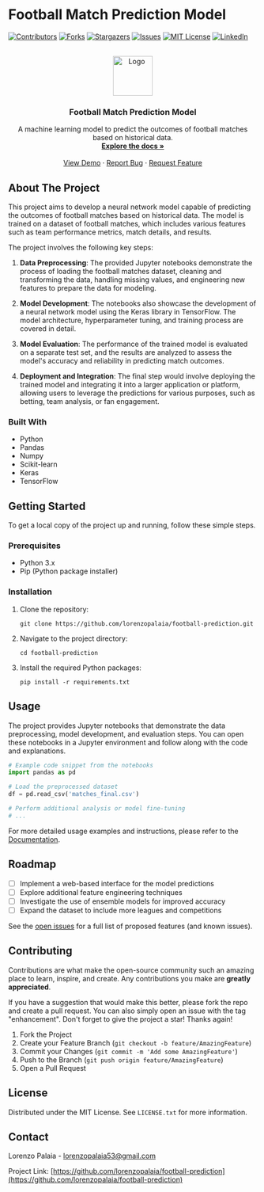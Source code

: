 # Football Match Prediction Model

[![Contributors][contributors-shield]][contributors-url]
[![Forks][forks-shield]][forks-url]
[![Stargazers][stars-shield]][stars-url]
[![Issues][issues-shield]][issues-url]
[![MIT License][license-shield]][license-url]
[![LinkedIn][linkedin-shield]][linkedin-url]

<!-- PROJECT LOGO -->
<br />
<div align="center">
  <a href="https://github.com/lorenzopalaia/football-prediction">
    <img src="repo_assets/logo.png" alt="Logo" width="80" height="80">
  </a>

  <h3 align="center">Football Match Prediction Model</h3>

  <p align="center">
    A machine learning model to predict the outcomes of football matches based on historical data.
    <br />
    <a href="https://github.com/lorenzopalaia/football-prediction"><strong>Explore the docs »</strong></a>
    <br />
    <br />
    <a href="https://github.com/lorenzopalaia/football-prediction">View Demo</a>
    ·
    <a href="https://github.com/lorenzopalaia/football-prediction/issues">Report Bug</a>
    ·
    <a href="https://github.com/lorenzopalaia/football-prediction/issues">Request Feature</a>
  </p>
</div>

## About The Project

This project aims to develop a neural network model capable of predicting the outcomes of football matches based on historical data. The model is trained on a dataset of football matches, which includes various features such as team performance metrics, match details, and results.

The project involves the following key steps:

1. **Data Preprocessing**: The provided Jupyter notebooks demonstrate the process of loading the football matches dataset, cleaning and transforming the data, handling missing values, and engineering new features to prepare the data for modeling.

2. **Model Development**: The notebooks also showcase the development of a neural network model using the Keras library in TensorFlow. The model architecture, hyperparameter tuning, and training process are covered in detail.

3. **Model Evaluation**: The performance of the trained model is evaluated on a separate test set, and the results are analyzed to assess the model's accuracy and reliability in predicting match outcomes.

4. **Deployment and Integration**: The final step would involve deploying the trained model and integrating it into a larger application or platform, allowing users to leverage the predictions for various purposes, such as betting, team analysis, or fan engagement.

### Built With

- Python
- Pandas
- Numpy
- Scikit-learn
- Keras
- TensorFlow

## Getting Started

To get a local copy of the project up and running, follow these simple steps.

### Prerequisites

- Python 3.x
- Pip (Python package installer)

### Installation

1. Clone the repository:
   ```
   git clone https://github.com/lorenzopalaia/football-prediction.git
   ```
2. Navigate to the project directory:
   ```
   cd football-prediction
   ```
3. Install the required Python packages:
   ```
   pip install -r requirements.txt
   ```

## Usage

The project provides Jupyter notebooks that demonstrate the data preprocessing, model development, and evaluation steps. You can open these notebooks in a Jupyter environment and follow along with the code and explanations.

```python
# Example code snippet from the notebooks
import pandas as pd

# Load the preprocessed dataset
df = pd.read_csv('matches_final.csv')

# Perform additional analysis or model fine-tuning
# ...
```

For more detailed usage examples and instructions, please refer to the [Documentation](https://github.com/lorenzopalaia/football-prediction).

## Roadmap

- [ ] Implement a web-based interface for the model predictions
- [ ] Explore additional feature engineering techniques
- [ ] Investigate the use of ensemble models for improved accuracy
- [ ] Expand the dataset to include more leagues and competitions

See the [open issues](https://github.com/lorenzopalaia/football-prediction/issues) for a full list of proposed features (and known issues).

## Contributing

Contributions are what make the open-source community such an amazing place to learn, inspire, and create. Any contributions you make are **greatly appreciated**.

If you have a suggestion that would make this better, please fork the repo and create a pull request. You can also simply open an issue with the tag "enhancement".
Don't forget to give the project a star! Thanks again!

1. Fork the Project
2. Create your Feature Branch (`git checkout -b feature/AmazingFeature`)
3. Commit your Changes (`git commit -m 'Add some AmazingFeature'`)
4. Push to the Branch (`git push origin feature/AmazingFeature`)
5. Open a Pull Request

## License

Distributed under the MIT License. See `LICENSE.txt` for more information.

## Contact

Lorenzo Palaia - lorenzopalaia53@gmail.com

Project Link: [https://github.com/lorenzopalaia/football-prediction](https://github.com/lorenzopalaia/football-prediction)

[contributors-shield]: https://img.shields.io/github/contributors/lorenzopalaia/football-prediction.svg?style=for-the-badge
[contributors-url]: https://github.com/lorenzopalaia/football-prediction/graphs/contributors
[forks-shield]: https://img.shields.io/github/forks/lorenzopalaia/football-prediction.svg?style=for-the-badge
[forks-url]: https://github.com/lorenzopalaia/football-prediction/network/members
[stars-shield]: https://img.shields.io/github/stars/lorenzopalaia/football-prediction.svg?style=for-the-badge
[stars-url]: https://github.com/lorenzopalaia/football-prediction/stargazers
[issues-shield]: https://img.shields.io/github/issues/lorenzopalaia/football-prediction.svg?style=for-the-badge
[issues-url]: https://github.com/lorenzopalaia/football-prediction/issues
[license-shield]: https://img.shields.io/github/license/lorenzopalaia/football-prediction.svg?style=for-the-badge
[license-url]: https://github.com/lorenzopalaia/football-prediction/blob/master/LICENSE.txt
[linkedin-shield]: https://img.shields.io/badge/-LinkedIn-black.svg?style=for-the-badge&logo=linkedin&colorB=555
[linkedin-url]: https://linkedin.com/in/lorenzopalaia
